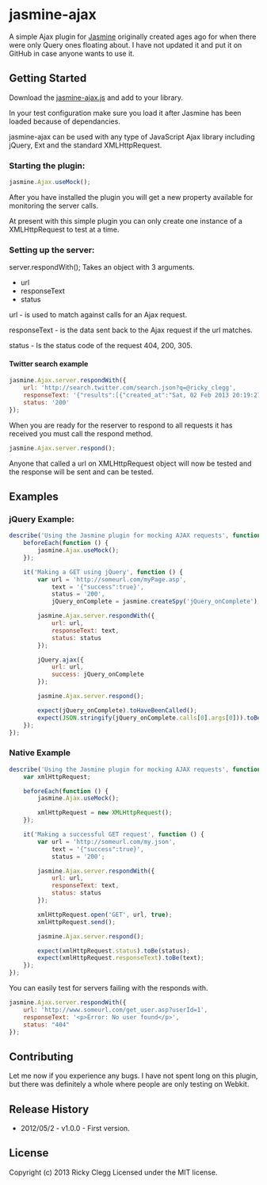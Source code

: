 # jasmine-ajax

A simple Ajax plugin for [Jasmine](http://pivotal.github.com/jasmine/) originally created ages ago for when there were only Query ones floating about. I have not updated it and put it on GitHub in case anyone wants to use it.

## Getting Started

Download the [jasmine-ajax.js](https://github.com/rickyclegg/jasmine-ajax/blob/master/src/jasmine-ajax.js) and add to your library.

In your test configuration make sure you load it after Jasmine has been loaded because of dependancies.

jasmine-ajax can be used with any type of JavaScript Ajax library including jQuery, Ext and the standard XMLHttpRequest.

### Starting the plugin:

```javascript
jasmine.Ajax.useMock();
```

After you have installed the plugin you will get a new property available for monitoring the server calls.

At present with this simple plugin you can only create one instance of a XMLHttpRequest to test at a time.

### Setting up the server:

server.respondWith(); Takes an object with 3 arguments.

* url
* responseText
* status

url - is used to match against calls for an Ajax request.

responseText - is the data sent back to the Ajax request if the url matches.

status - Is the status code of the request 404, 200, 305.

#### Twitter search example

```javascript
jasmine.Ajax.server.respondWith({
    url: 'http://search.twitter.com/search.json?q=@ricky_clegg',
    responseText: '{"results":[{"created_at":"Sat, 02 Feb 2013 20:19:27 +0000","from_user":"H4zster","from_user_id":79527902,"from_user_id_str":"79527902","from_user_name":"Haz Mack"}]}',
    status: '200'
});
```

When you are ready for the reserver to respond to all requests it has received you must call the respond method.

```javascript
jasmine.Ajax.server.respond();
```

Anyone that called a url on XMLHttpRequest object will now be tested and the response will be sent and can be tested.

## Examples

### jQuery Example:

```javascript
describe('Using the Jasmine plugin for mocking AJAX requests', function () {
    beforeEach(function () {
        jasmine.Ajax.useMock();
    });

    it('Making a GET using jQuery', function () {
        var url = 'http://someurl.com/myPage.asp',
            text = '{"success":true}',
            status = '200',
            jQuery_onComplete = jasmine.createSpy('jQuery_onComplete');

        jasmine.Ajax.server.respondWith({
            url: url,
            responseText: text,
            status: status
        });

        jQuery.ajax({
            url: url,
            success: jQuery_onComplete
        });

        jasmine.Ajax.server.respond();

        expect(jQuery_onComplete).toHaveBeenCalled();
        expect(JSON.stringify(jQuery_onComplete.calls[0].args[0])).toBe(text);
    });
});
```

### Native Example

```javascript
describe('Using the Jasmine plugin for mocking AJAX requests', function () {
    var xmlHttpRequest;

    beforeEach(function () {
        jasmine.Ajax.useMock();

        xmlHttpRequest = new XMLHttpRequest();
    });

    it('Making a successful GET request', function () {
        var url = 'http://someurl.com/my.json',
            text = '{"success":true}',
            status = '200';

        jasmine.Ajax.server.respondWith({
            url: url,
            responseText: text,
            status: status
        });

        xmlHttpRequest.open('GET', url, true);
        xmlHttpRequest.send();

        jasmine.Ajax.server.respond();

        expect(xmlHttpRequest.status).toBe(status);
        expect(xmlHttpRequest.responseText).toBe(text);
    });
});
```

You can easily test for servers failing with the responds with.

```javascript
jasmine.Ajax.server.respondWith({
    url: 'http://www.someurl.com/get_user.asp?userId=1',
    responseText: '<p>Error: No user found</p>',
    status: "404"
});
```

## Contributing
Let me now if you experience any bugs. I have not spent long on this plugin, but there was definitely a whole where people are only testing on Webkit.


## Release History
* 2012/05/2 - v1.0.0 - First version.

## License
Copyright (c) 2013 Ricky Clegg
Licensed under the MIT license.